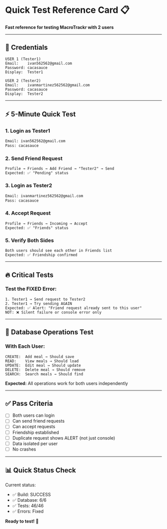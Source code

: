 # Quick Test Reference Card 📋

**Fast reference for testing MacroTrackr with 2 users**

---

## 👥 Credentials

```
USER 1 (Tester1)
Email:    ivan562562@gmail.com
Password: cacasauce
Display:  Tester1

USER 2 (Tester2)
Email:    ivanmartinez562562@gmail.com
Password: cacasauce
Display:  Tester2
```

---

## ⚡ 5-Minute Quick Test

### 1. Login as Tester1
```bash
Email: ivan562562@gmail.com
Pass: cacasauce
```

### 2. Send Friend Request
```
Profile → Friends → Add Friend → "Tester2" → Send
Expected: ✅ "Pending" status
```

### 3. Login as Tester2
```bash
Email: ivanmartinez562562@gmail.com
Pass: cacasauce
```

### 4. Accept Request
```
Profile → Friends → Incoming → Accept
Expected: ✅ "Friends" status
```

### 5. Verify Both Sides
```
Both users should see each other in Friends list
Expected: ✅ Friendship confirmed
```

---

## 🔥 Critical Tests

### Test the FIXED Error:
```
1. Tester1 → Send request to Tester2
2. Tester1 → Try sending AGAIN
Expected: ✅ Alert: "Friend request already sent to this user"
NOT: ❌ Silent failure or console error only
```

---

## 🎯 Database Operations Test

### With Each User:

```
CREATE:  Add meal → Should save
READ:    View meals → Should load
UPDATE:  Edit meal → Should update
DELETE:  Delete meal → Should remove
SEARCH:  Search meals → Should find
```

**Expected:** All operations work for both users independently

---

## ✅ Pass Criteria

- [ ] Both users can login
- [ ] Can send friend requests
- [ ] Can accept requests
- [ ] Friendship established
- [ ] Duplicate request shows ALERT (not just console)
- [ ] Data isolated per user
- [ ] No crashes

---

## 📊 Quick Status Check

Current status:
- ✅ Build: SUCCESS
- ✅ Database: 6/6
- ✅ Tests: 46/46
- ✅ Errors: Fixed

**Ready to test!** 🚀

